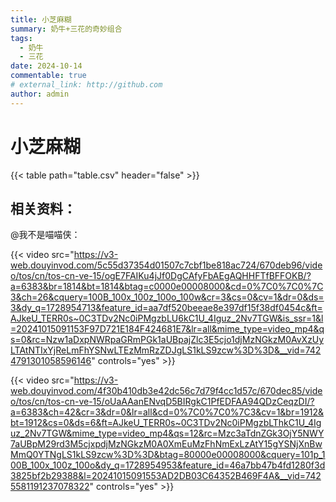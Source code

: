```yaml
---
title: 小芝麻糊
summary: 奶牛+三花的奇妙组合
tags:
  - 奶牛
  - 三花
date: 2024-10-14
commentable: true
# external_link: http://github.com
author: admin
---
```


# 小芝麻糊

{{< table path="table.csv" header="false" >}}

## 相关资料：

@我不是喵喵侠：

{{< video src="https://v3-web.douyinvod.com/5c55d37354d01507c7cbf1be818ac724/670deb96/video/tos/cn/tos-cn-ve-15/ogE7FAIKu4jJf0DgCAfyFbAEgAQHHFTfBFFOKB/?a=6383&br=1814&bt=1814&btag=c0000e00008000&cd=0%7C0%7C0%7C3&ch=26&cquery=100B_100x_100z_100o_100w&cr=3&cs=0&cv=1&dr=0&ds=3&dy_q=1728954713&feature_id=aa7df520beeae8e397df15f38df0454c&ft=AJkeU_TERR0s~0C3TDv2Nc0iPMgzbLU6kC1U_4Iguz_2Nv7TGW&is_ssr=1&l=20241015091153F97D721E184F424681E7&lr=all&mime_type=video_mp4&qs=0&rc=Nzw1aDxpNWRpaGRmPGk1aUBpajZlc3E5cjo1djMzNGkzM0AvXzUyLTAtNTIxYjReLmFhYSNwLTEzMmRzZDJgLS1kLS9zcw%3D%3D&__vid=7424791301058596146" controls="yes" >}}

{{< video src="https://v3-web.douyinvod.com/4f30b410db3e42dc56c7d79f4cc1d57c/670dec85/video/tos/cn/tos-cn-ve-15/oUaAAanENvqD5BIRgkC1PfEDFAA94QDzCeqzDI/?a=6383&ch=42&cr=3&dr=0&lr=all&cd=0%7C0%7C0%7C3&cv=1&br=1912&bt=1912&cs=0&ds=6&ft=AJkeU_TERR0s~0C3TDv2Nc0iPMgzbLThkC1U_4Iguz_2Nv7TGW&mime_type=video_mp4&qs=12&rc=Mzc3aTdnZGk3OjY5NWY7aUBpM29rd3M5cjxpdjMzNGkzM0A0XmEuMzFhNmExLzAtY15gYSNjXnBwMmQ0YTNgLS1kLS9zcw%3D%3D&btag=80000e00008000&cquery=101p_100B_100x_100z_100o&dy_q=1728954953&feature_id=46a7bb47b4fd1280f3d3825bf2b29388&l=20241015091553AD2DB03C64352B469F4A&__vid=7425581191237078322" controls="yes" >}}
